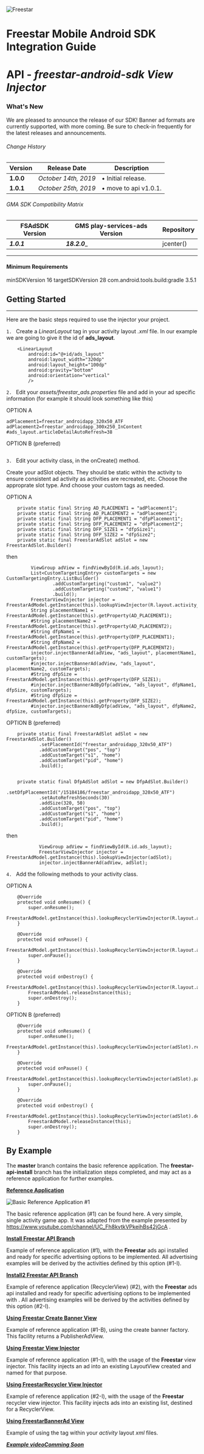 ![Freestar](https://github.com/freestarcapital/Freestar-Mobile-Android-SDK/raw/master/images/freestar.jpg)
# Freestar Mobile Android SDK Integration Guide
# API - _freestar-android-sdk_ ***View Injector***

### What's New
We are pleased to announce the release of our SDK! Banner ad formats are currently supported, with more coming.  Be sure to check-in frequently for the latest releases and announcements.

###### Change History
|  Version  |     Release Date     |                Description                |
| --------- | -------------------- | ----------------------------------------- |
| __1.0.0__ | _October 14th, 2019_ |  • Initial release.                       |
| __1.0.1__ | _October 25th, 2019_ |  • move to api v1.0.1.                    |

###### GMA SDK Compatibility Matrix

| FSAdSDK Version | GMS play-services-ads Version | Repository |
| --------------- | ----------------------------- | ---------- |
| _____1.0.1_____ | ___________18.2.0____________ |  jcenter() |

---
#### Minimum Requirements
minSDKVersion 16
targetSDKVersion 28
com.android.tools.build:gradle 3.5.1

## Getting Started
---

Here are the basic steps required to use the injector your project.

`1. ` Create a _LinearLayout_ tag in your activity layout _.xml_ file.  In our example we are going to give it the id of **ads_layout**.

```
    <LinearLayout
        android:id="@+id/ads_layout"
        android:layout_width="320dp"
        android:layout_height="100dp"
        android:gravity="bottom"
        android:orientation="vertical"
        />
```

`2. ` Edit your _assets/freestar_ads.properties_ file and add in your ad specific information (for example it should look something like this)

OPTION A
```
adPlacement1=freestar_androidapp_320x50_ATF
adPlacement2=freestar_androidapp_300x250_InContent
#ads_layout.articleDetailAutoRefresh=38
```
OPTION B (preferred)
```
```

`3. ` Edit your activity class, in the onCreate() method.


Create your adSlot objects.  They should be static within the activity to ensure consistent ad activity as activities are recreated, etc.  Choose the approprate slot type.  And choose your custom tags as needed.

OPTION A
```
    private static final String AD_PLACEMENT1 = "adPlacement1";
    private static final String AD_PLACEMENT2 = "adPlacement2";
    private static final String DFP_PLACEMENT1 = "dfpPlacement1";
    private static final String DFP_PLACEMENT2 = "dfpPlacement2";
    private static final String DFP_SIZE1 = "dfpSize1";
    private static final String DFP_SIZE2 = "dfpSize2";
    private static final FreestarAdSlot adSlot = new FreestarAdSlot.Builder()
```

then

```
         ViewGroup adView = findViewById(R.id.ads_layout);
         List<CustomTargetingEntry> customTargets = new CustomTargetingEntry.ListBuilder()
                 .addCustomTargeting("custom1", "value2")
                 .addCustomTargeting("custom2", "value1")
                 .build();
         FreestarViewInjector injector = FreestarAdModel.getInstance(this).lookupViewInjector(R.layout.activity_main);
         String placementName1 = FreestarAdModel.getInstance(this).getProperty(AD_PLACEMENT1);
         #String placementName2 = FreestarAdModel.getInstance(this).getProperty(AD_PLACEMENT2);
         #String dfpName1 = FreestarAdModel.getInstance(this).getProperty(DFP_PLACEMENT1);
         #String dfpName2 = FreestarAdModel.getInstance(this).getProperty(DFP_PLACEMENT2);
         injector.injectBannerAd(adView, "ads_layout", placementName1, customTargets);
         #injector.injectBannerAd(adView, "ads_layout", placementName2, customTargets);
         #String dfpSize = FreestarAdModel.getInstance(this).getProperty(DFP_SIZE1);
         #injector.injectBannerAdByDfp(adView, "ads_layout", dfpName1, dfpSize, customTargets);
         #String dfpSize = FreestarAdModel.getInstance(this).getProperty(DFP_SIZE2);
         #injector.injectBannerAdByDfp(adView, "ads_layout", dfpName2, dfpSize, customTargets);

```
OPTION B (preferred)
```
    private static final FreestarAdSlot adSlot = new FreestarAdSlot.Builder()
            .setPlacementId("freestar_androidapp_320x50_ATF")
            .addCustomTarget("pos", "top")
            .addCustomTarget("s1", "home")
            .addCustomTarget("pid", "home")
            .build();


    private static final DfpAdSlot adSlot = new DfpAdSlot.Builder()
            .setDfpPlacementId("/15184186/freestar_androidapp_320x50_ATF")
            .setAutoRefreshSeconds(30)
            .addSize(320, 50)
            .addCustomTarget("pos", "top")
            .addCustomTarget("s1", "home")
            .addCustomTarget("pid", "home")
            .build();
```

then

```
            ViewGroup adView = findViewById(R.id.ads_layout);
            FreestarViewInjector injector = FreestarAdModel.getInstance(this).lookupViewInjector(adSlot);
            injector.injectBannerAd(adView, adSlot);

```

`4. ` Add the following methods to your activity class. 

OPTION A
```
    @Override
    protected void onResume() {
        super.onResume();
        FreestarAdModel.getInstance(this).lookupRecyclerViewInjector(R.layout.activity_main).resumeBannerAds();
    }

    @Override
    protected void onPause() {
        FreestarAdModel.getInstance(this).lookupRecyclerViewInjector(R.layout.activity_main).pauseBannerAds();
        super.onPause();
    }

    @Override
    protected void onDestroy() {
        FreestarAdModel.getInstance(this).lookupRecyclerViewInjector(R.layout.activity_main).destroyBannerAds();
        FreestarAdModel.releaseInstance(this);
        super.onDestroy();
    }

```
OPTION B (preferred)
```
    @Override
    protected void onResume() {
        super.onResume();
        FreestarAdModel.getInstance(this).lookupRecyclerViewInjector(adSlot).resumeBannerAds();
    }

    @Override
    protected void onPause() {
        FreestarAdModel.getInstance(this).lookupRecyclerViewInjector(adSlot).pauseBannerAds();
        super.onPause();
    }

    @Override
    protected void onDestroy() {
        FreestarAdModel.getInstance(this).lookupRecyclerViewInjector(adSlot).destroyBannerAds();
        FreestarAdModel.releaseInstance(this);
        super.onDestroy();
    }

```

## By Example

The **master** branch contains the basic reference application.  The **freestar-api-install** branch has the initialization steps completed, and may act as a reference application for further examples.

[**Reference Application**](https://freestarcapital/Freestar-Mobile-Android-SDK/new/master)

![**Basic Reference Application #1**](https://github.com/freestarcapital/Freestar-Mobile-Android-SDK/raw/master/images/app-FSA-1-0.png)

The basic reference application (#1) can be found here.  A very simple, single activity game app.  It was adapted from the example presented by https://www.youtube.com/channel/UC_Fh8kvtkVPkeihBs42jGcA .

[**Install Freestar API Branch**](https://github.com/freestarcapital/Freestar-Mobile-Android-SDK/new/freestar-api-install)

Example of reference application (#1), with the **Freestar** ads api installed and ready for specific advertising options to be implemented.  All advertising examples will be derived by the activities defined by this option (#1-I).

[**Install2 Freestar API Branch**](https://github.com/freestarcapital/Freestar-Mobile-Android-SDK/new/freestar-api-install2)

Example of reference application (RecyclerView) (#2), with the **Freestar** ads api installed and ready for specific advertising options to be implemented with .  All advertising examples will be derived by the activities defined by this option (#2-I).

[**Using Freestar Create Banner View**](https://github.com/freestarcapital/Freestar-Mobile-Android-SDK/new/create-banner)

Example of reference application (#1-B), using the create banner factory.  This facility returns a PublisherAdView.

[**Using Freestar View Injector**](https://github.com/freestarcapital/Freestar-Mobile-Android-SDK/new/freestar-view-injector)

Example of reference application (#1-I), with the usage of the **Freestar** view injector.  This facility injects an ad into an existing LayoutView created and named for that purpose.

[**Using FreestarRecycler View Injector**](https://github.com/freestarcapital/Freestar-Mobile-Android-SDK/new/freestar-recycler-view-injector)

Example of reference application (#2-I), with the usage of the **Freestar** recycler view injector.  This facility injects ads into an existing list, destined for a RecyclerView.

[**Using FreestarBannerAd View**](https://github.com/freestarcapital/Freestar-Mobile-Android-SDK/new/freestar-banner-ad)

Example of using the <FreestarBannerAd> tag within your _activity_ layout _xml_ files.

[_**Example video**_***Comming Soon***]()

